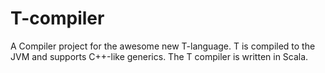 # T-compiler
A Compiler project for the awesome new T-language. T is compiled to the JVM and supports C++-like generics. The T compiler is written in Scala.